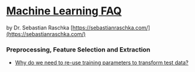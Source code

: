# [Machine Learning FAQ](https://sebastianraschka.com/faq/index.html#general-questions-about-machine-learning-and-data-science)
by Dr. Sebastian Raschka 
[https://sebastianraschka.com/](https://sebastianraschka.com/)
### Preprocessing, Feature Selection and Extraction
* [Why do we need to re-use training parameters to transform test data?](https://sebastianraschka.com/faq/docs/scale-training-test.html)
